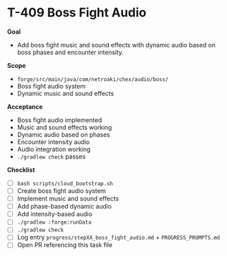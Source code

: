 # T-409 Boss Fight Audio

**Goal**

- Add boss fight music and sound effects with dynamic audio based on boss phases and encounter intensity.

**Scope**

- `forge/src/main/java/com/netroaki/chex/audio/boss/`
- Boss fight audio system
- Dynamic music and sound effects

**Acceptance**

- Boss fight audio implemented
- Music and sound effects working
- Dynamic audio based on phases
- Encounter intensity audio
- Audio integration working
- `./gradlew check` passes

**Checklist**

- [ ] `bash scripts/cloud_bootstrap.sh`
- [ ] Create boss fight audio system
- [ ] Implement music and sound effects
- [ ] Add phase-based dynamic audio
- [ ] Add intensity-based audio
- [ ] `./gradlew :forge:runData`
- [ ] `./gradlew check`
- [ ] Log entry `progress/stepXX_boss_fight_audio.md` + `PROGRESS_PROMPTS.md`
- [ ] Open PR referencing this task file
